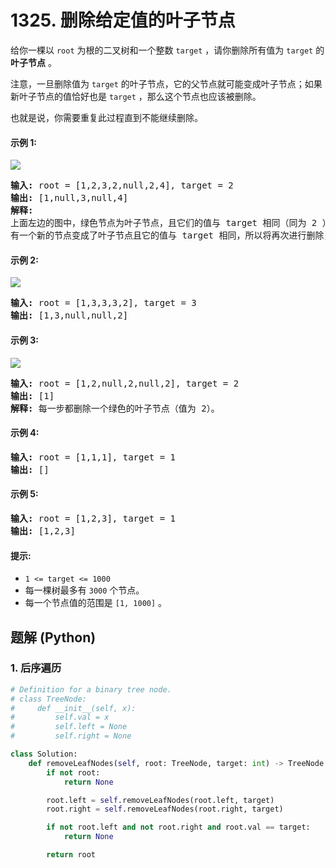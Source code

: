 # 1325. 删除给定值的叶子节点
给你一棵以 ```root``` 为根的二叉树和一个整数 ```target``` ，请你删除所有值为 ```target``` 的 **叶子节点** 。

注意，一旦删除值为 ```target``` 的叶子节点，它的父节点就可能变成叶子节点；如果新叶子节点的值恰好也是 ```target``` ，那么这个节点也应该被删除。

也就是说，你需要重复此过程直到不能继续删除。

#### 示例 1:
![](https://assets.leetcode-cn.com/aliyun-lc-upload/uploads/2020/01/16/sample_1_1684.png)
<pre>
<strong>输入:</strong> root = [1,2,3,2,null,2,4], target = 2
<strong>输出:</strong> [1,null,3,null,4]
<strong>解释:</strong>
上面左边的图中，绿色节点为叶子节点，且它们的值与 target 相同（同为 2 ），它们会被删除，得到中间的图。
有一个新的节点变成了叶子节点且它的值与 target 相同，所以将再次进行删除，从而得到最右边的图。
</pre>

#### 示例 2:
![](https://assets.leetcode-cn.com/aliyun-lc-upload/uploads/2020/01/16/sample_2_1684.png)
<pre>
<strong>输入:</strong> root = [1,3,3,3,2], target = 3
<strong>输出:</strong> [1,3,null,null,2]
</pre>

#### 示例 3:
![](https://assets.leetcode-cn.com/aliyun-lc-upload/uploads/2020/01/16/sample_3_1684.png)
<pre>
<strong>输入:</strong> root = [1,2,null,2,null,2], target = 2
<strong>输出:</strong> [1]
<strong>解释:</strong> 每一步都删除一个绿色的叶子节点（值为 2）。
</pre>

#### 示例 4:
<pre>
<strong>输入:</strong> root = [1,1,1], target = 1
<strong>输出:</strong> []
</pre>

#### 示例 5:
<pre>
<strong>输入:</strong> root = [1,2,3], target = 1
<strong>输出:</strong> [1,2,3]
</pre>

#### 提示:
* ```1 <= target <= 1000```
* 每一棵树最多有 ```3000``` 个节点。
* 每一个节点值的范围是 ```[1, 1000]``` 。

## 题解 (Python)

### 1. 后序遍历
```Python
# Definition for a binary tree node.
# class TreeNode:
#     def __init__(self, x):
#         self.val = x
#         self.left = None
#         self.right = None

class Solution:
    def removeLeafNodes(self, root: TreeNode, target: int) -> TreeNode:
        if not root:
            return None

        root.left = self.removeLeafNodes(root.left, target)
        root.right = self.removeLeafNodes(root.right, target)

        if not root.left and not root.right and root.val == target:
            return None

        return root
```

